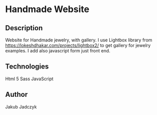 # Handmade Website

## Description
Website for Handmade jewelry, with gallery. 
I use Lightbox library from https://lokeshdhakar.com/projects/lightbox2/  to get gallery for jewelry examples.
I add also javascript form just front end.




## Technologies
Html 5
Sass
JavaScript



## Author
Jakub Jadczyk